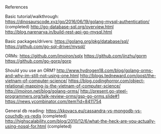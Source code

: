 References

Basic tutorial/walkthrough:
https://dinosaurscode.xyz/go/2016/06/19/golang-mysql-authentication/ (completed)
http://go-database-sql.org/overview.html
http://blog.narenarya.in/build-rest-api-go-mysql.html

Basic packages/drivers:
https://golang.org/pkg/database/sql/
https://github.com/go-sql-driver/mysql/

ORMs:
https://github.com/jmoiron/sqlx
https://github.com/jinzhu/gorm
https://github.com/go-gorp/gorp

Should you use an ORM?
http://www.hydrogen18.com/blog/golang-orms-and-why-im-still-not-using-one.html
http://blogs.tedneward.com/post/the-vietnam-of-computer-science/
https://blog.codinghorror.com/object-relational-mapping-is-the-vietnam-of-computer-science/
http://jmoiron.net/blog/golang-orms/
http://present.go-steel-programmers.org/talk-review-orms/gsp-go-orms.slide#1
https://news.ycombinator.com/item?id=8411754

General db reading:
https://kkovacs.eu/cassandra-vs-mongodb-vs-couchdb-vs-redis (completed)
http://highscalability.com/blog/2010/12/6/what-the-heck-are-you-actually-using-nosql-for.html (completed)

